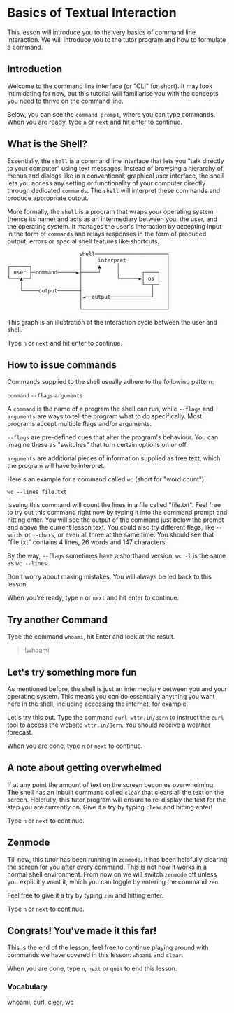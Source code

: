 # Basics of Textual Interaction

This lesson will introduce you to the very basics of command line interaction.
We will introduce you to the tutor program and how to formulate a command.

## Introduction

Welcome to the command line interface (or "CLI" for short). It may look
intimidating for now, but this tutorial will familiarise you with the concepts
you need to thrive on the command line.

Below, you can see the `command prompt`, where you can type commands. When you
are ready, type `n` or `next` and hit enter to continue.

## What is the Shell?

Essentially, the `shell` is a command line interface that lets you "talk
directly to your computer" using text messages. Instead of browsing a hierarchy
of menus and dialogs like in a conventional, graphical user interface, the
shell lets you access any setting or functionality of your computer directly
through dedicated `commands`. The `shell` will interpret these commands and
produce appropriate output.

More formally, the `shell` is a program that wraps your operating system (hence
its name) and acts as an intermediary between you, the user, and the operating
system. It manages the user's interaction by accepting input in the form of
`commands` and relays responses in the form of produced output, errors or
special shell features like shortcuts.

```
                       shell───────────────────────┐
                       │     interpret             │
┌──────┐               │     ▲     │               │
│ user ├─command──────►├─────┘     │       ┌────┐  │
└───▲──┘               │           └──────►│ os │  │
    │                  │                   └──┬─┘  │
    └─────output───────┤                      │    │
                       │◄──output─────────────┘    │
                       │                           │
                       └───────────────────────────┘
```

This graph is an illustration of the interaction cycle between the user and shell.

Type `n` or `next` and hit enter to continue.

## How to issue commands

Commands supplied to the shell usually adhere to the following pattern:

`command` `--flags` `arguments`

A `command` is the name of a program the shell can run, while `--flags` and
`arguments` are ways to tell the program what to do specifically. Most programs
accept multiple flags and/or arguments.

`--flags` are pre-defined cues that alter the program's behaviour. You can
imagine these as "switches" that turn certain options on or off.

`arguments` are additional pieces of information supplied as free text, which
the program will have to interpret.

Here's an example for a command called `wc` (short for "word count"):

`wc --lines file.txt`

Issuing this command will count the lines in a file called "file.txt". Feel
free to try out this command right now by typing it into the command prompt and
hitting enter. You will see the output of the command just below the prompt and
above the current lesson text. You could also try different flags, like
`--words` or `--chars`, or even all three at the same time. You should see that
"file.txt" contains 4 lines, 26 words and 147 characters.

By the way, `--flags` sometimes have a shorthand version: `wc -l` is the same as
`wc --lines`.

Don't worry about making mistakes. You will always be led back to this lesson.

When you're ready, type `n` or `next` and hit enter to continue.

## Try another Command

Type the command `whoami`, hit Enter and look at the result.

> !whoami

## Let's try something more fun

As mentioned before, the shell is just an intermediary between you and your
operating system. This means you can do essentially anything you want here in
the shell, including accessing the internet, for example.

Let's try this out. Type the command `curl wttr.in/Bern` to instruct the `curl` tool
to access the website `wttr.in/Bern`. You should receive a weather forecast.

When you are done, type `n` or `next` to continue.

## A note about getting overwhelmed

If at any point the amount of text on the screen becomes overwhelming. The shell
has an inbuilt command called `clear` that clears all the text on the screen.
Helpfully, this tutor program will ensure to re-display the text for the step
you are currently on. Give it a try by typing `clear` and hitting enter!

Type `n` or `next` to continue.

## Zenmode

Till now, this tutor has been running in `zenmode`. It has been helpfully
clearing the screen for you after every command. This is not how it works in a
normal shell environment. From now on we will switch `zenmode` off unless you
explicitly want it, which you can toggle by entering the command `zen`.

Feel free to give it a try by typing `zen` and hitting enter.

Type `n` or `next` to continue.

## Congrats! You've made it this far!

This is the end of the lesson, feel free to continue playing around with
commands we have covered in this lesson:
`whoami` and `clear`.

When you are done, type `n`, `next` or `quit` to end this lesson.

### Vocabulary

whoami, curl, clear, wc

